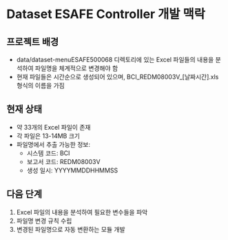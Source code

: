 # Dataset ESAFE Controller 개발 맥락

## 프로젝트 배경
- data/dataset-menuESAFE500068 디렉토리에 있는 Excel 파일들의 내용을 분석하여 파일명을 체계적으로 변경해야 함
- 현재 파일들은 시간순으로 생성되어 있으며, BCI_REDM08003V_[날짜시간].xls 형식의 이름을 가짐

## 현재 상태
- 약 33개의 Excel 파일이 존재
- 각 파일은 13-14MB 크기
- 파일명에서 추출 가능한 정보:
  - 시스템 코드: BCI
  - 보고서 코드: REDM08003V
  - 생성 일시: YYYYMMDDHHMMSS

## 다음 단계
1. Excel 파일의 내용을 분석하여 필요한 변수들을 파악
2. 파일명 변경 규칙 수립
3. 변경된 파일명으로 자동 변환하는 모듈 개발
